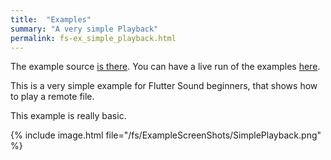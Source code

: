 ```yaml
---
title:  "Examples"
summary: "A very simple Playback"
permalink: fs-ex_simple_playback.html
---
```


The example source [is there](https://github.com/canardoux/flutter_sound/blob/master/example/lib/simple_playback/simple_playback.dart). You can have a live run of the examples [here](/tau/fs/live/index.html).

This is a very simple example for Flutter Sound beginners, that shows how to play a remote file.

This example is really basic.

{% include image.html file="/fs/ExampleScreenShots/SimplePlayback.png" %}